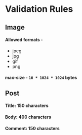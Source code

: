 # Validation Rules

## Image

#### Allowed formats -

- jpeg
- jpg
- gif
- png

#### max-size - `10 * 1024 * 1024` bytes

## Post

#### Title: 150 characters

#### Body: 400 characters

#### Comment: 150 characters
